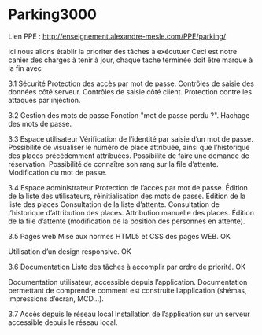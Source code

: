 # Parking3000

Lien PPE : http://enseignement.alexandre-mesle.com/PPE/parking/ 

Ici nous allons établir la prioriter des tâches à exécutuer
Ceci est notre cahier des charges à tenir à jour, chaque tache terminée doit être marqué à la fin avec <OK>

3.1  Sécurité
Protection des accès par mot de passe.
Contrôles de saisie des données côté serveur.
Contrôles de saisie côté client.
Protection contre les attaques par injection.


3.2  Gestion des mots de passe
Fonction "mot de passe perdu ?".
Hachage des mots de passe.


3.3  Espace utilisateur
Vérification de l’identité par saisie d’un mot de passe.
Possibilité de visualiser le numéro de place attribuée, ainsi que l’historique des places précédemment attribuées.
Possibilité de faire une demande de réservation.
Possibilité de connaître son rang sur la file d’attente.
Modification du mot de passe.


3.4  Espace administrateur
Protection de l’accès par mot de passe.
Édition de la liste des utilisateurs, réinitialisation des mots de passe.
Édition de la liste des places
Consultation de la liste d’attente.
Consultation de l’historique d’attribution des places.
Attribution manuelle des places.
Édition de la file d’attente (modification de la position des personnes en attente).


3.5  Pages web
Mise aux normes HTML5 et CSS des pages WEB. OK

Utilisation d’un design responsive. OK


3.6  Documentation
Liste des tâches à accomplir par ordre de priorité. OK

Documentation utilisateur, accessible depuis l’application.
Documentation permettant de comprendre comment est construite l’application (shémas, impressions d’écran, MCD...).


3.7  Accès depuis le réseau local
Installation de l’application sur un serveur accessible depuis le réseau local.
